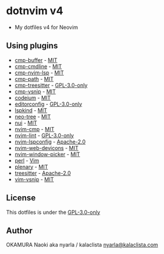 # dotnvim v4

- My dotfiles v4 for Neovim

## Using plugins

- [cmp-buffer](https://github.com/hrsh7th/cmp-buffer) - [MIT](https://github.com/hrsh7th/cmp-buffer/blob/3022dbc9166796b644a841a02de8dd1cc1d311fa/LICENSE)
- [cmp-cmdline](https://github.com/hrsh7th/cmp-cmdline) - [MIT](https://github.com/hrsh7th/cmp-cmdline/blob/d250c63aa13ead745e3a40f61fdd3470efde3923/LICENSE)
- [cmp-nvim-lsp](https://github.com/hrsh7th/cmp-nvim-lsp) - [MIT](https://github.com/hrsh7th/cmp-nvim-lsp/blob/99290b3ec1322070bcfb9e846450a46f6efa50f0/LICENSE)
- [cmp-path](https://github.com/hrsh7th/cmp-path) - [MIT](https://github.com/hrsh7th/cmp-path/blob/91ff86cd9c29299a64f968ebb45846c485725f23/LICENSE)
- [cmp-treesitter](https://github.com/ray-x/cmp-treesitter) - [GPL-3.0-only](https://github.com/ray-x/cmp-treesitter/blob/958fcfa0d8ce46d215e19cc3992c542f576c4123/LICENSE)
- [cmp-vsnip](https://github.com/hrsh7th/cmp-vsnip) - [MIT](https://github.com/hrsh7th/cmp-vsnip/blob/989a8a73c44e926199bfd05fa7a516d51f2d2752/LICENSE)
- [codeium](https://github.com/Exafunction/codeium.nvim) - [MIT](https://github.com/Exafunction/codeium.nvim/blob/27d2b1ce8c7ba14dbf6e4504bdea8e5548be5476/LICENSE)
- [editorconfig](https://github.com/gpanders/editorconfig.nvim) - [GPL-3.0-only](https://github.com/gpanders/editorconfig.nvim/blob/5b9e303e1d6f7abfe616ce4cc8d3fffc554790bf/LICENSE)
- [lspkind](https://github.com/onsails/lspkind.nvim) - [MIT](https://github.com/onsails/lspkind.nvim/blob/d79a1c3299ad0ef94e255d045bed9fa26025dab6/LICENSE)
- [neo-tree](https://github.com/nvim-neo-tree/neo-tree.nvim) - [MIT](https://github.com/nvim-neo-tree/neo-tree.nvim/blob/e6645ecfcba3e064446a6def1c10d788c9873f51/LICENSE)
- [nui](https://github.com/MunifTanjim/nui.nvim) - [MIT](https://github.com/MunifTanjim/nui.nvim/blob/53e907ffe5eedebdca1cd503b00aa8692068ca46/LICENSE)
- [nvim-cmp](https://github.com/hrsh7th/nvim-cmp) - [MIT](https://github.com/hrsh7th/nvim-cmp/blob/b555203ce4bd7ff6192e759af3362f9d217e8c89/LICENSE)
- [nvim-lint](https://github.com/mfussenegger/nvim-lint) - [GPL-3.0-only](https://github.com/mfussenegger/nvim-lint/dfa45de973c3ce7bd1b9a6d346f896a68ad07e44/LICENSE.txt)
- [nvim-lspconfig](https://github.com/neovim/nvim-lspconfig) - [Apache-2.0](https://github.com/neovim/nvim-lspconfig/blob/040001d85e9190a904d0e35ef5774633e14d8475/LICENSE.md)
- [nvim-web-devicons](https://github.com/nvim-tree/nvim-web-devicons) - [MIT](https://github.com/nvim-tree/nvim-web-devicons/blob/5740b7382429d20b6ed0bbdb0694185af9507d44/LICENSE)
- [nvim-window-picker](https://github.com/s1n7ax/nvim-window-picker) - [MIT](https://github.com/s1n7ax/nvim-window-picker/blob/41cfaa428577c53552200a404ae9b3a0b5719706/LICENSE)
- [perl](https://github.com/vim-perl/vim-perl) - [Vim](https://github.com/vim-perl/vim-perl/blob/25ecb0061a3558d242a471b162aad20e4308815d/COPYING)
- [plenary](https://github.com/nvim-lua/plenary.nvim) - [MIT](https://github.com/nvim-lua/plenary.nvim/blob/2d9b06177a975543726ce5c73fca176cedbffe9d/LICENSE)
- [treesitter](https://github.com/nvim-treesitter/nvim-treesitter) - [Apache-2.0](https://github.com/nvim-treesitter/nvim-treesitter/blob/cfc6f2c117aaaa82f19bcce44deec2c194d900ab/LICENSE)
- [vim-vsnip](https://github.com/hrsh7th/vim-vsnip) - [MIT](https://github.com/hrsh7th/vim-vsnip/blob/02a8e79295c9733434aab4e0e2b8c4b7cea9f3a9/LICENSE)

## License

This dotfiles is under the [GPL-3.0-only](./LICENSE)

## Author

OKAMURA Naoki aka nyarla / kalaclista <nyarla@kalaclista.com>
